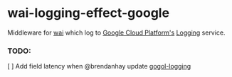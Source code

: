 # wai-logging-effect-google

Middleware for [wai](https://www.stackage.org/lts-7.4/package/wai-3.2.1.1) which log to 
[Google Cloud Platform's](https://cloud.google.com/) [Logging](https://cloud.google.com/logging/docs/) service.


### TODO:

[ ] Add field latency when @brendanhay update [gogol-logging](https://github.com/brendanhay/gogol)
